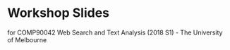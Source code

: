 # Workshop Slides
for COMP90042 Web Search and Text Analysis (2018 S1) - The University of Melbourne
